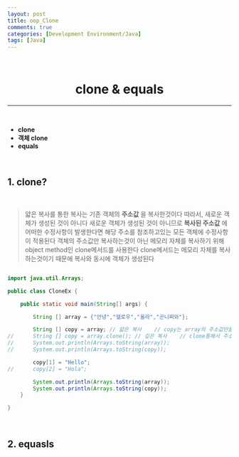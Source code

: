```yaml
---
layout: post
title: oop_Clone
comments: true
categories: [Development Environment/Java]
tags: [Java]
---
```

<br>

# <center> clone & equals </center>
---

<br>

* __clone__
* __객체 clone__
* __equals__

<br>

## 1. clone?

<br>

> 얇은 복사를 통한 복사는 기존 객체의 __주소값__ 을 복사한것이다 따라서, 새로운 객체가 생성된 것이 아니다
> 새로운 객체가 생성된 것이 아니므로 __복사된 주소값__ 에 어떠한 수정사항이 발생한다면 해당 주소를 참조하고있는 모든 객체에 수정사항이 적용된다
> 객체의 주소값만 복사하는것이 아닌 메모리 자체를 복사하기 위해 object method인 clone메서드를 사용한다
> clone메서드는 메모리 자체를 복사하는것이기 때문에 복사와 동시에 객체가 생성된다

```java

import java.util.Arrays;

public class CloneEx {

	public static void main(String[] args) {

		String [] array = {"안녕","헬로우","올라","곤니찌와"};

		String [] copy = array;	// 얇은 복사	// copy는 array의 주소값만을 갖고있음
//		String [] copy = array.clone(); // 깊은 복사 	// clone통해서 주소값이 아니라 메모리 자체를 복사하여 객체가 새로만들어짐
//		System.out.println(Arrays.toString(array));
//		System.out.println(Arrays.toString(copy));

		copy[1] = "Hello";
//		copy[2] = "Hola";

		System.out.println(Arrays.toString(array));
		System.out.println(Arrays.toString(copy));
	}

}

```

<br>

## 2. equasls
